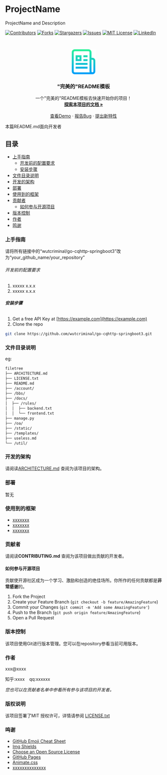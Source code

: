 

# ProjectName

ProjectName and Description

<!-- PROJECT SHIELDS -->

[![Contributors][contributors-shield]][contributors-url]
[![Forks][forks-shield]][forks-url]
[![Stargazers][stars-shield]][stars-url]
[![Issues][issues-shield]][issues-url]
[![MIT License][license-shield]][license-url]
[![LinkedIn][linkedin-shield]][linkedin-url]

<!-- PROJECT LOGO -->
<br />

<p align="center">
  <a href="https://github.com/wutcriminal/go-cqhttp-springboot3/">
    <img src="images/logo.png" alt="Logo" width="80" height="80">
  </a>


  <h3 align="center">"完美的"README模板</h3>
  <p align="center">
    一个"完美的"README模板去快速开始你的项目！
    <br />
    <a href="https://github.com/wutcriminal/go-cqhttp-springboot3"><strong>探索本项目的文档 »</strong></a>
    <br />
    <br />
    <a href="https://github.com/wutcriminal/go-cqhttp-springboot3">查看Demo</a>
    ·
    <a href="https://github.com/wutcriminal/go-cqhttp-springboot3/issues">报告Bug</a>
    ·
    <a href="https://github.com/wutcriminal/go-cqhttp-springboot3/issues">提出新特性</a>
  </p>

</p>


 本篇README.md面向开发者

## 目录

- [上手指南](#上手指南)
  - [开发前的配置要求](#开发前的配置要求)
  - [安装步骤](#安装步骤)
- [文件目录说明](#文件目录说明)
- [开发的架构](#开发的架构)
- [部署](#部署)
- [使用到的框架](#使用到的框架)
- [贡献者](#贡献者)
  - [如何参与开源项目](#如何参与开源项目)
- [版本控制](#版本控制)
- [作者](#作者)
- [鸣谢](#鸣谢)

### 上手指南

请将所有链接中的“wutcriminal/go-cqhttp-springboot3”改为“your_github_name/your_repository”



###### 开发前的配置要求

1. xxxxx x.x.x
2. xxxxx x.x.x

###### **安装步骤**

1. Get a free API Key at [https://example.com](https://example.com)
2. Clone the repo

```sh
git clone https://github.com/wutcriminal/go-cqhttp-springboot3.git
```

### 文件目录说明
eg:

```
filetree 
├── ARCHITECTURE.md
├── LICENSE.txt
├── README.md
├── /account/
├── /bbs/
├── /docs/
│  ├── /rules/
│  │  ├── backend.txt
│  │  └── frontend.txt
├── manage.py
├── /oa/
├── /static/
├── /templates/
├── useless.md
└── /util/

```





### 开发的架构 

请阅读[ARCHITECTURE.md](https://github.com/wutcriminal/go-cqhttp-springboot3/blob/master/ARCHITECTURE.md) 查阅为该项目的架构。

### 部署

暂无

### 使用到的框架

- [xxxxxxx](https://getbootstrap.com)
- [xxxxxxx](https://jquery.com)
- [xxxxxxx](https://laravel.com)

### 贡献者

请阅读**CONTRIBUTING.md** 查阅为该项目做出贡献的开发者。

#### 如何参与开源项目

贡献使开源社区成为一个学习、激励和创造的绝佳场所。你所作的任何贡献都是**非常感谢**的。


1. Fork the Project
2. Create your Feature Branch (`git checkout -b feature/AmazingFeature`)
3. Commit your Changes (`git commit -m 'Add some AmazingFeature'`)
4. Push to the Branch (`git push origin feature/AmazingFeature`)
5. Open a Pull Request



### 版本控制

该项目使用Git进行版本管理。您可以在repository参看当前可用版本。

### 作者

xxx@xxxx

知乎:xxxx  &ensp; qq:xxxxxx    

 *您也可以在贡献者名单中参看所有参与该项目的开发者。*

### 版权说明

该项目签署了MIT 授权许可，详情请参阅 [LICENSE.txt](https://github.com/wutcriminal/go-cqhttp-springboot3/blob/master/LICENSE.txt)

### 鸣谢


- [GitHub Emoji Cheat Sheet](https://www.webpagefx.com/tools/emoji-cheat-sheet)
- [Img Shields](https://shields.io)
- [Choose an Open Source License](https://choosealicense.com)
- [GitHub Pages](https://pages.github.com)
- [Animate.css](https://daneden.github.io/animate.css)
- [xxxxxxxxxxxxxx](https://connoratherton.com/loaders)

<!-- links -->
[your-project-path]:wutcriminal/go-cqhttp-springboot3
[contributors-shield]: https://img.shields.io/github/contributors/wutcriminal/go-cqhttp-springboot3.svg?style=flat-square
[contributors-url]: https://github.com/wutcriminal/go-cqhttp-springboot3/graphs/contributors
[forks-shield]: https://img.shields.io/github/forks/wutcriminal/go-cqhttp-springboot3.svg?style=flat-square
[forks-url]: https://github.com/wutcriminal/go-cqhttp-springboot3/network/members
[stars-shield]: https://img.shields.io/github/stars/wutcriminal/go-cqhttp-springboot3.svg?style=flat-square
[stars-url]: https://github.com/wutcriminal/go-cqhttp-springboot3/stargazers
[issues-shield]: https://img.shields.io/github/issues/wutcriminal/go-cqhttp-springboot3.svg?style=flat-square
[issues-url]: https://img.shields.io/github/issues/wutcriminal/go-cqhttp-springboot3.svg
[license-shield]: https://img.shields.io/github/license/wutcriminal/go-cqhttp-springboot3.svg?style=flat-square
[license-url]: https://github.com/wutcriminal/go-cqhttp-springboot3/blob/master/LICENSE.txt
[linkedin-shield]: https://img.shields.io/badge/-LinkedIn-black.svg?style=flat-square&logo=linkedin&colorB=555
[linkedin-url]: https://linkedin.com/in/shaojintian



